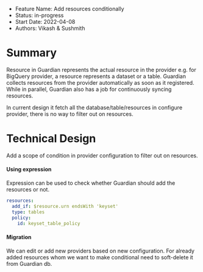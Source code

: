 - Feature Name: Add resources conditionally
- Status: in-progress
- Start Date: 2022-04-08
- Authors: Vikash & Sushmith

# Summary

Resource in Guardian represents the actual resource in the provider e.g. for BigQuery provider, a resource represents a
dataset or a table. Guardian collects resources from the provider automatically as soon as it registered. While in
parallel, Guardian also has a job for continuously syncing resources.

In current design it fetch all the database/table/resources in configure provider, there is no way to filter out on
resources.

# Technical Design

Add a scope of condition in provider configuration to filter out on resources.

#### Using expression

Expression can be used to check whether Guardian should add the resources or not.

```yaml
resources:
  add_if: $resource.urn endsWith 'keyset'
  type: tables
  policy:
    id: keyset_table_policy
```

#### Migration

We can edit or add new providers based on new configuration. For already added resources whom we want to make conditional need to soft-delete it from Guardian db.